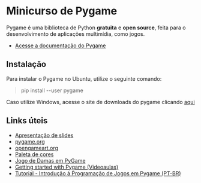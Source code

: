 # Minicurso de Pygame

Pygame é uma biblioteca de Python **gratuita** e **open source**, feita para o desenvolvimento de aplicações multimídia, como jogos.

- [Acesse a documentação do Pygame](https://www.pygame.org/docs/ "Documentação do Pygame")

## Instalação

Para instalar o Pygame no Ubuntu, utilize o seguinte comando:

> pip install --user pygame

Caso utilize Windows, acesse o site de downloads do pygame clicando [aqui](https://www.pygame.org/download.shtml)

## Links úteis

- [Apresentação de slides](https://docs.google.com/presentation/d/1OFN30ifE1eKv399Hggi4E3PZsleDuPu2Sopk2hd9P78/edit?usp=sharing)
- [pygame.org](https://www.pygame.org/)
- [opengameart.org](https://opengameart.org/)
- [Paleta de cores](https://color.adobe.com/pt/create/color-wheel/)
- [Jogo de Damas em PyGame](https://github.com/LukeHxH/mp_damas)
- [Getting started with Pygame (Videoaulas)](https://www.youtube.com/watch?v=VO8rTszcW4s)
- [Tutorial - Introdução à Programação de Jogos em Pygame (PT-BR)](https://old.gustavobarbieri.com.br/jogos/jogo/doc/)